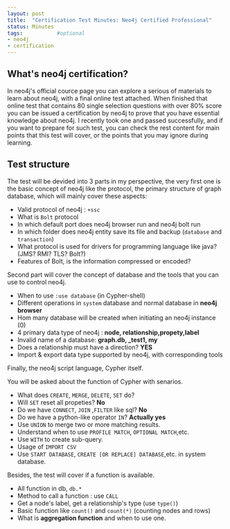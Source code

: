 ```yaml
---
layout: post
title:  "Certification Test Minutes: Neo4j Certified Professional"
status: Minutes
tags:           #optional
- neo4j
- certification
---
```


## What's neo4j certification?

In neo4j's official cource page you can explore a serious of materials to learn about neo4j, with a final online test attached. When finished that online test that contains 80 single selection questions with over 80% score you can be issued a certification by neo4j to prove that you have essential knowledge about neo4j. I recently took one and passed successfully, and if you want to prepare for such test, you can check the rest content for main points that this test will cover, or the points that you may ignore during learning.

## Test structure

The test will be devided into 3 parts in my perspective, the very first one is the basic concept of neo4j like the protocol, the primary structure of graph database, which will mainly cover these aspects:


- Valid protocol of neo4j : `+ssc`
- What is `Bolt` protocol
- In which default port does neo4j browser run and neo4j bolt run
- In which folder does neo4j entity save its file and backup (`database` and `transaction`)
- What protocol is used for drivers for programming language like java? (JMS? RMI? TLS? Bolt?)
- Features of Bolt, is the information compressed or encoded?

Second part will cover the concept of database and the tools that you can use to control neo4j.

- When to use `:use database` (in Cypher-shell)
- Different operations in `system` database and normal database in **neo4j browser**
- Hom many database will be created when initiating an neo4j instance (0)
- 4 primary data type of neo4j : **node, relationship,propety,label**
- Invalid name of a database: **graph.db, _test1, my**
- Does a relationship must have a direction? **YES**
- Import & export data type supported by neo4j, with corresponding tools

Finally, the neo4j script language, Cypher itself.

You will be asked about the function of Cypher with senarios.

- What does `CREATE`, `MERGE`, `DELETE`, `SET` do?
- Will `SET` reset all propeties? **No**
- Do we have `CONNECT`, `JOIN` ,`FILTER` like sql? **No**
- Do we have a python-like operator `IN`? **Actually yes**
- Use `UNION` to merge two or more matching results.
- Understand when to use `PROFILE MATCH`, `OPTIONAL MATCH`,etc.
- Use `WITH` to create sub-query.
- Usage of `IMPORT CSV`
- Use `START DATABASE`, `CREATE [OR REPLACE] DATABASE`,etc. in system database.


Besides, the test will cover if a function is available.

- All function in db, `db.*`
- Method to call a function : use `CALL`
- Get a node's label, get a relationship's type (use `type()`)
- Basic function like `count()` and `count(*)` (counting nodes and rows)
- What is **aggregation function** and when to use one.


